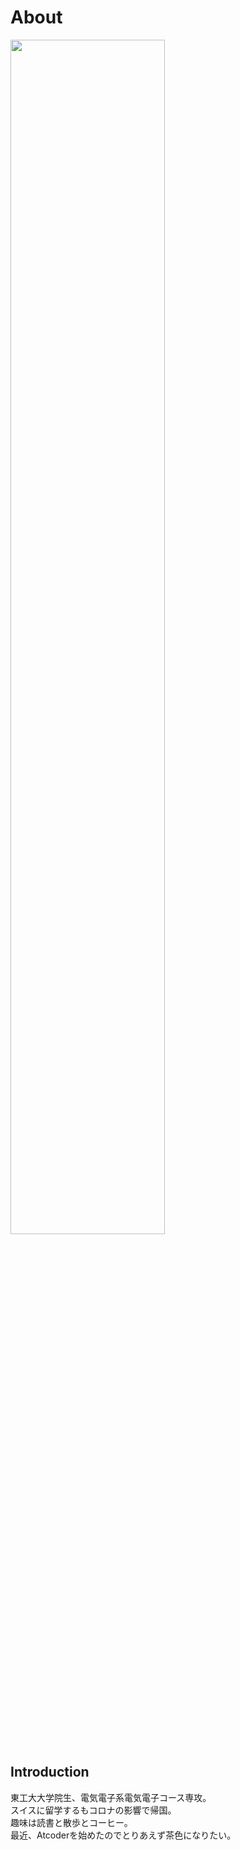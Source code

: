 # About
<img src="/images/IMG_8961 copy.png" width=70% >

## Introduction
東工大大学院生、電気電子系電気電子コース専攻。  
スイスに留学するもコロナの影響で帰国。  
趣味は読書と散歩とコーヒー。  
最近、Atcoderを始めたのでとりあえず茶色になりたい。